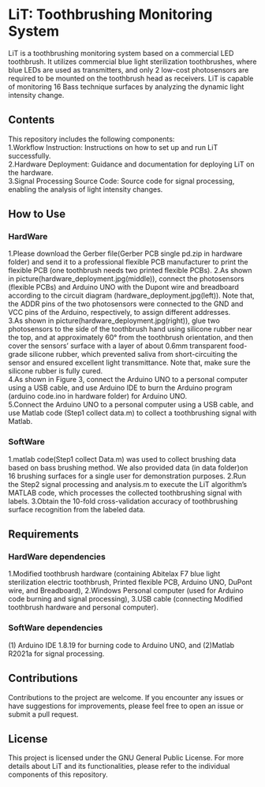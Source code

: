 # LiT: Toothbrushing Monitoring System
LiT is a toothbrushing monitoring system based on a commercial LED toothbrush. It utilizes commercial blue light sterilization toothbrushes, where blue LEDs are used as transmitters, and only 2 low-cost photosensors are required to be mounted on the toothbrush head as receivers. LiT is capable of monitoring 16 Bass technique surfaces by analyzing the dynamic light intensity change.

## Contents
This repository includes the following components:  
 1.Workflow Instruction: Instructions on how to set up and run LiT successfully.  
 2.Hardware Deployment: Guidance and documentation for deploying LiT on the hardware.  
 3.Signal Processing Source Code: Source code for signal processing, enabling the analysis of light intensity changes.  

## How to Use
### HardWare
1.Please download the Gerber file(Gerber PCB single pd.zip in hardware folder) and send it to a professional flexible PCB manufacturer to print the flexible PCB (one toothbrush needs two printed flexible PCBs). 
2.As shown in picture(hardware_deployment.jpg(middle)), connect the photosensors (flexible PCBs) and Arduino UNO with the Dupont wire and breadboard according to the circuit diagram (hardware_deployment.jpg(left)). 
Note that, the ADDR pins of the two photosensors were connected to the GND and VCC pins of the Arduino, respectively, to assign different addresses.  
3.As shown in picture(hardware_deployment.jpg(right)), glue two photosensors to the side
of the toothbrush hand using silicone rubber near the top, and at approximately 60° from the toothbrush orientation, and then
cover the sensors’ surface with a layer of about 0.6mm transparent food-grade silicone rubber, which prevented saliva from
short-circuiting the sensor and ensured excellent light transmittance. Note that, make sure the silicone rubber is fully cured.  
4.As shown in Figure 3, connect the Arduino UNO to a personal
computer using a USB cable, and use Arduino IDE to burn the
Arduino program (arduino code.ino in hardware folder) for Arduino UNO.  
5.Connect the Arduino UNO to a personal computer using a USB cable, and use Matlab code (Step1 collect data.m) to collect a toothbrushing signal with Matlab.  
### SoftWare
1.matlab code(Step1 collect Data.m) was used to collect brushing data based on bass brushing method.
We also provided data (in data folder)on 16 brushing surfaces for a single user for demonstration purposes.
2.Run the Step2 signal processing and analysis.m to execute the LiT algorithm’s MATLAB code, which processes the collected toothbrushing signal with labels.
3.Obtain the 10-fold cross-validation accuracy of toothbrushing surface recognition from the labeled data.
## Requirements
### HardWare dependencies
1.Modified toothbrush hardware (containing Abitelax F7 blue light sterilization electric toothbrush, Printed flexible PCB, Arduino UNO, DuPont wire, and Breadboard),
2.Windows Personal computer (used for Arduino code burning and signal processing),
3.USB cable (connecting Modified toothbrush hardware and personal computer).
### SoftWare dependencies
(1) Arduino IDE 1.8.19 for burning code to Arduino UNO, and (2)Matlab R2021a for signal processing.
## Contributions
Contributions to the project are welcome. If you encounter any issues or have suggestions for improvements, please feel free to open an issue or submit a pull request.
## License
This project is licensed under the GNU General Public License.
For more details about LiT and its functionalities, please refer to the individual components of this repository.
